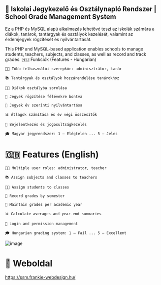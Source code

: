 ## 🏫 Iskolai Jegykezelő és Osztálynapló Rendszer | School Grade Management System

Ez a PHP és MySQL alapú alkalmazás lehetővé teszi az iskolák számára a diákok, tanárok, tantárgyak és osztályok kezelését, valamint az érdemjegyek rögzítését és nyilvántartását.

This PHP and MySQL-based application enables schools to manage students, teachers, subjects, and classes, as well as record and track grades.
🇭🇺 Funkciók (Features - Hungarian)

    👩‍🏫 Több felhasználói szerepkör: adminisztrátor, tanár

    📚 Tantárgyak és osztályok hozzárendelése tanárokhoz

    🧑‍🎓 Diákok osztályba sorolása

    📝 Jegyek rögzítése félévekre bontva

    📅 Jegyek év szerinti nyilvántartása

    📊 Átlagok számítása és év végi összesítők

    🔐 Bejelentkezés és jogosultságkezelés

    🎓 Magyar jegyrendszer: 1 – Elégtelen ... 5 – Jeles

# 🇬🇧 Features (English)

    👩‍🏫 Multiple user roles: administrator, teacher

    📚 Assign subjects and classes to teachers

    🧑‍🎓 Assign students to classes

    📝 Record grades by semester

    📅 Maintain grades per academic year

    📊 Calculate averages and year-end summaries

    🔐 Login and permission management

    🎓 Hungarian grading system: 1 – Fail ... 5 – Excellent

![image](https://github.com/user-attachments/assets/47e6ff23-35f2-43d7-9d89-4b1636ca1565)

# 🚀 Weboldal
https://ssm.frankie-webdesign.hu/




